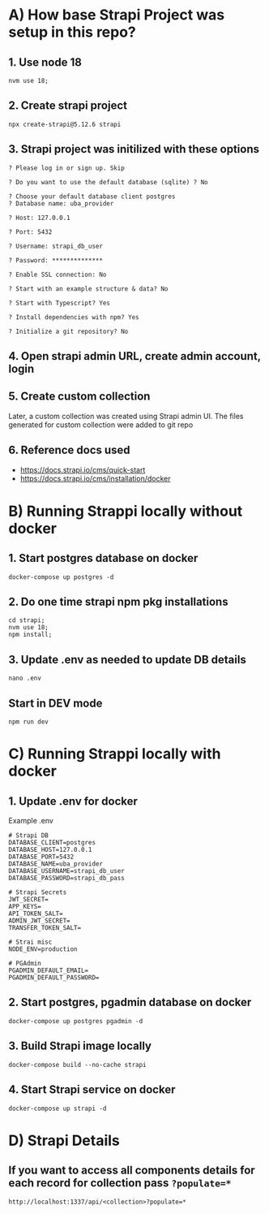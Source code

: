 # A) How base Strapi Project was setup in this repo?

## 1. Use node 18
```
nvm use 18;
```

## 2. Create strapi project
```
npx create-strapi@5.12.6 strapi
```

## 3. Strapi project was initilized with these options
```
? Please log in or sign up. Skip

? Do you want to use the default database (sqlite) ? No

? Choose your default database client postgres
? Database name: uba_provider

? Host: 127.0.0.1

? Port: 5432

? Username: strapi_db_user

? Password: **************

? Enable SSL connection: No

? Start with an example structure & data? No

? Start with Typescript? Yes

? Install dependencies with npm? Yes

? Initialize a git repository? No
```

## 4. Open strapi admin URL, create admin account, login

## 5. Create custom collection
Later, a custom collection was created using Strapi admin UI. The files generated for custom collection were added to git repo

## 6. Reference docs used
- https://docs.strapi.io/cms/quick-start
- https://docs.strapi.io/cms/installation/docker


# B) Running Strappi locally without docker
## 1. Start postgres database on docker
```docker-compose up postgres -d```

## 2. Do one time strapi npm pkg installations
```
cd strapi;
nvm use 18;
npm install;
```

## 3. Update .env as needed to update DB details
```
nano .env
```

## Start in DEV mode
```
npm run dev
```


# C) Running Strappi locally with docker
## 1. Update .env for docker
Example .env

```
# Strapi DB
DATABASE_CLIENT=postgres
DATABASE_HOST=127.0.0.1
DATABASE_PORT=5432
DATABASE_NAME=uba_provider
DATABASE_USERNAME=strapi_db_user
DATABASE_PASSWORD=strapi_db_pass

# Strapi Secrets
JWT_SECRET=
APP_KEYS=
API_TOKEN_SALT=
ADMIN_JWT_SECRET=
TRANSFER_TOKEN_SALT=

# Strai misc
NODE_ENV=production

# PGAdmin
PGADMIN_DEFAULT_EMAIL=
PGADMIN_DEFAULT_PASSWORD=
```

## 2. Start postgres, pgadmin database on docker
```
docker-compose up postgres pgadmin -d
```

## 3. Build Strapi image locally
```
docker-compose build --no-cache strapi 
```

## 4. Start Strapi service on docker
```
docker-compose up strapi -d
```

# D) Strapi Details
## If you want to access all components details for each record for collection pass `?populate=*`
```
http://localhost:1337/api/<collection>?populate=*
```